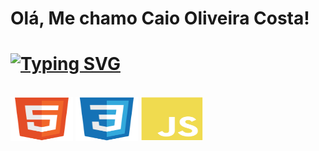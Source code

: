 # Olá, Me chamo Caio Oliveira Costa!
# [![Typing SVG](https://readme-typing-svg.herokuapp.com?color=%232C49F7&lines=Desenvolvedor+Front+End)](https://git.io/typing-svg)
 <div style="display: inline_block;">
 <br>
 <img align="center" alt="/" height="70" width="100" src="https://raw.githubusercontent.com/devicons/devicon/master/icons/html5/html5-original.svg">
 <img align="center" alt="/" height="70" width="100" src="https://raw.githubusercontent.com/devicons/devicon/master/icons/css3/css3-original.svg">
 <img align="center" alt="/" height="70" width="100" src="https://raw.githubusercontent.com/devicons/devicon/master/icons/javascript/javascript-plain.svg">
  <!---<img align="center" alt="/" height="30" width="40" src="https://raw.githubusercontent.com/devicons/devicon/master/icons/php/php-original.svg">-->
</div>

 

